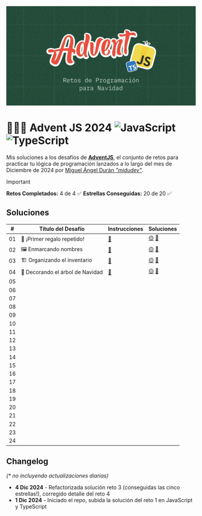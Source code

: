 <img src="og.webp">

# 👩🏻‍💻 Advent JS 2024 ![JavaScript](https://img.shields.io/badge/JavaScript-F7DF1E?logo=javascript&logoColor=000&style=for-the-badge) ![TypeScript](https://img.shields.io/badge/typescript-%23007ACC.svg?style=for-the-badge&logo=typescript&logoColor=white)

Mis soluciones a los desafíos de **[AdventJS](https://adventjs.dev)**, el conjunto de retos para practicar tu lógica de programación lanzados a lo largo del mes de Diciembre de 2024 por [Miguel Ángel Durán _"midudev"_](https://midu.dev).

> [!IMPORTANT]  
> **Retos Completados:** 4 de 4 ✅
> **Estrellas Conseguidas:** 20 de 20 ✅

## Soluciones

| #   | Título del Desafío               | Instrucciones         | Soluciones                    |
| --- | -------------------------------- | --------------------- | ----------------------------- |
| 01  | 🎁 ¡Primer regalo repetido!      | [📄](01/README_01.md) | [🟡](01/01.js) [🔵](01/01.ts) |
| 02  | 🖼 Enmarcando nombres             | [📄](02/README_02.md) | [🟡](02/02.js) [🔵](02/02.ts) |
| 03  | 🏗️ Organizando el inventario     | [📄](03/README_03.md) | [🟡](03/03.js) [🔵](03/03.ts) |
| 04  | 🎄 Decorando el árbol de Navidad | [📄](04/README_04.md) | [🟡](04/04.js) [🔵](04/04.ts) |
| 05  |                                  |                       |                               |
| 06  |                                  |                       |                               |
| 07  |                                  |                       |                               |
| 08  |                                  |                       |                               |
| 09  |                                  |                       |                               |
| 10  |                                  |                       |                               |
| 11  |                                  |                       |                               |
| 12  |                                  |                       |                               |
| 13  |                                  |                       |                               |
| 14  |                                  |                       |                               |
| 15  |                                  |                       |                               |
| 16  |                                  |                       |                               |
| 17  |                                  |                       |                               |
| 18  |                                  |                       |                               |
| 19  |                                  |                       |                               |
| 20  |                                  |                       |                               |
| 21  |                                  |                       |                               |
| 22  |                                  |                       |                               |
| 23  |                                  |                       |                               |
| 24  |                                  |                       |                               |

## Changelog

_(\* no incluyendo actualizaciones diarias)_

- **4 Dic 2024** - Refactorizada solución reto 3 (conseguidas las cinco estrellas!), corregido detalle del reto 4
- **1 Dic 2024** - Iniciado el repo, subida la solución del reto 1 en JavaScript y TypeScript
